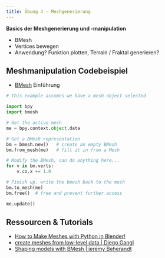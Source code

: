```yaml
---
title: Übung 4 - Meshgenerierung
---
```


**Basics der Meshgenerierung und -manipulation**

- BMesh
- Vertices bewegen
- Anwendung? Funktion plotten, Terrain / Fraktal generieren?

## Meshmanipulation Codebeispiel

- [BMesh](https://docs.blender.org/api/current/bmesh.html) Einführung

```python
# This example assumes we have a mesh object selected

import bpy
import bmesh

# Get the active mesh
me = bpy.context.object.data

# Get a BMesh representation
bm = bmesh.new()   # create an empty BMesh
bm.from_mesh(me)   # fill it in from a Mesh

# Modify the BMesh, can do anything here...
for v in bm.verts:
    v.co.x += 1.0

# Finish up, write the bmesh back to the mesh
bm.to_mesh(me)
bm.free()  # free and prevent further access

me.update()
```

## Ressourcen & Tutorials
- [How to Make Meshes with Python in Blender!](https://youtu.be/mljWBuj0Gho)
- [create meshes from low-level data | Diego Gangl](http://sinestesia.co/blog/tutorials/python-2d-grid/)
- [Shaping models with BMesh | jeremy Beherandt](https://medium.com/@behreajj/shaping-models-with-bmesh-in-blender-2-9-2f4fcc889bf0)

